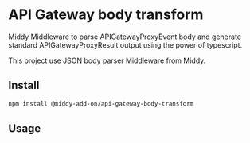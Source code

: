 # API Gateway body transform

Middy Middleware to parse APIGatewayProxyEvent body and generate standard APIGatewayProxyResult output using the power of typescript.

This project use JSON body parser Middleware from Middy.

## Install

```sh
npm install @middy-add-on/api-gateway-body-transform
```

## Usage

```typescript

```